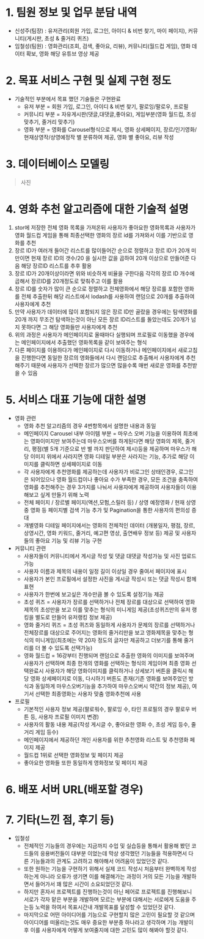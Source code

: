 # 1. 팀원 정보 및 업무 분담 내역
* 신성주(팀장) : 유저관리(회원 가입, 로그인, 아이디 & 비번 찾기, 마이 페이지), 커뮤니티(게시판, 초성 & 줄거리 퀴즈)
* 임철성(팀원) : 영화관리(조회, 검색, 좋아요, 리뷰), 커뮤니티(월드컵 게임), 영화 데이터 확보, 영화 해당 유튜브 영상 제공
  
# 2. 목표 서비스 구현 및 실제 구현 정도
* 기술적인 부분에서 목표 했던 기술들은 구현완료
  * 유저 부분 = 회원 가입, 로그인, 아이디 & 비번 찾기, 팔로잉/팔로우, 프로필
  * 커뮤니티 부분 = 자유게시판(댓글,대댓글,좋아요), 게임부분(영화 월드컵, 초성 맞추기, 줄거리 맞추기)
  * 영화 부분 = 영화를 Carousel형식으로 제시, 영화 상세페이지, 장르/인기영화/현재상영작/상영예정작 별 분류하여 제공, 영화 별 좋아요, 리뷰 작성

# 3. 데이터베이스 모델링
> 사진
# 4. 영화 추천 알고리즘에 대한 기술적 설명
1. stor에 저장한 전체 영화 목록을 가져온뒤 사용자가 좋아요한 영화목록과 사용자가 영화 월드컵 게임을 통해 최종선택한 영화의 장르 id를 가져와서 이를 기반으로 영화를 추천
2. 장르 ID가 여러개 들어간 리스트를 많이들어간 순으로 정렬하고 장르 ID가 20개 미만이면 현재 장르 ID의 갯수/20 을 실시한 값을 곱하여 20개 이상으로 만들어준 다음 해당 장르ID 리스트를 추후 활용
3. 장르 ID가 20개이상이라면 위와 비슷하게 비율을 구한다음 각각의 장르 ID 개수에 곱해서 장르ID를 20개정도로 맞춰주고 이를 활용
4. 장르 ID를 숫자가 많이 큰 순으로 정렬하고 전체영화에서 해당 장르를 포함한 영화를 전체 추출한뒤 해당 리스트에서 lodash를 사용하여 랜덤으로 20개를 추출하여 사용자에게 추천
5. 만약 사용자가 데이터에 많이 포함되지 않은 장르 ID만 골랐을 경우에는 탐색영화를 20개 까지 무조건 탐색하는것이 아닌 모든 장르 ID리스트를 돌았는데도 20개가 넘지 못하다면 그 해당 영화들만 사용자에게 추천
6. 위의 과정은 사용자가 메인페이지로 올때마다 실행되며 프로필로 이동했을 경우에는 메인페이지에서 추출했던 영화목록을 같이 보여주는 형식
7. 다른 페이지를 이용하다가 메인페이지로 다시 이동하거나 메인페이지에서 새로고침을 진행한다면 동일한 장르의 영화들에서 다시 랜덤으로 추출해서 사용자에게 추천해주기 때문에 사용자가 선택한 장르가 많으면 많을수록 매번 새로운 영화를 추천받을 수 있음
# 5. 서비스 대표 기능에 대한 설명
* 영화 관련
  * 영화 추천 알고리즘의 경우 4번항목에서 설명한 내용과 동일
  * 메인페이지 Carousel 내부 아이템 부분 = 마우스 오버 기능을 이용하여 최초에는 영화이미지만 보여주는데 마우스오버를 하게된다면 해당 영화의 제목, 줄거리, 평점(별 5개 기준으로 반 별 까지 판단하여 제시)등을 제공하며 마우스가 해당 이미지 위에서 사라지면 영화 디테일 부분은 사라지는 기능, 추가로 해당 이미지를 클릭하면 상세페이지로 이동
  * 각 사용자에게 추천영화를 제공하는데 사용자가 비로그인 상태인경우, 로그인은 되어있으나 영화 월드컵이나 좋아요 수가 부족한 경우, 모든 조건을 충족하여 영화를 추천해주는 경우 3가지를 나눠서 사용자에게 제공하여 사용자들이 이용해보고 싶게 만들기 위해 노력
  * 전체 페이지 / 장르별 페이지(액션,모험,스릴러 등) / 상영 예정영화 / 현재 상영중 영화 등 페이지별 검색 기능 추가 및 Pagination을 통한 사용자의 편의성 증대
  * 개별영화 디테일 페이지에서는 영화의 전체적인 데이터 (개봉일자, 평점, 장르, 상영시간, 영화 키워드, 줄거리, 예고편 영상, 출연배우 정보 등) 제공 및 사용자들의 좋아요 기능 및 리뷰 기능 구현
* 커뮤니티 관련
  * 사용자들이 커뮤니티에서 게시글 작성 및 댓글 대댓글 작성가능 및 사진 업로드 가능
  * 사용자 이름과 제목의 내용이 일정 길이 이상일 경우 줄여서 페이지에 표시
  * 사용자가 본인 프로필에서 설정한 사진을 게시글 작성시 또는 댓글 작성시 함께 표현
  * 사용자가 한번에 보고싶은 개수만큼 볼 수 있도록 설정기능 제공
  * 초성 퀴즈 = 사용자가 장르를 선택하거나 전체 장르를 대상으로 선택하여 영화 제목의 초성만을 보고 이를 맞추는 형식의 미니게임 제공(초성퀴즈만의 유저 랭킹을 별도로 만들어 유저랭킹 정보 제공)
  * 영화 줄거리 퀴즈 = 초성 퀴즈와 동일하게 사용자가 문제의 장르를 선택하거나 전체장르를 대상으로 주어지는 영화의 줄거리만을 보고 영화제목을 맞추는 형식의 미니게임(최초에는 약 20자 정도의 글자만 제공하고 더보기를 통해 줄거리를 더 볼 수 있도록 선택가능)
  * 영화 월드컵 = 16강부터 진행되며 랜덤으로 추출한 영화의 이미지를 보여주며 사용자가 선택하며 최종 한개의 영화를 선택하는 형식의 게임이며 최종 영화 선택완료시 사용자가 해당 영화이미지를 클릭하거나 상세보기 버튼을 클릭시 해당 영화 상세페이지로 이동, 다시하기 버튼도 존재(기존 영화를 보여주었던 방식과 동일하게 마우스오버기능을 추가하여 마우스오버시 약간의 정보 제공), 여기서 선택한 최종영화는 사용자 맞춤 영화추천에 사용
* 프로필
  * 기본적인 사용자 정보 제공(팔로워수, 팔로잉 수, 타인 프로필의 경우 팔로우 버튼 등, 사용자 프로필 이미지 변경)
  * 사용자의 활동 내용 제공(작성 게시글 수, 좋아요한 영화 수, 초성 게임 등수, 줄거리 게임 등수)
  * 메인페이지에서 제공하던 개인 사용자를 위한 추천영화 리스트 및 추천영화 페이지 제공
  * 월드컵 1위로 선택한 영화정보 및 페이지 제공
  * 좋아요한 영화들 또한 동일하게 영화정보 및 페이지 제공
# 6. 배포 서버 URL(배포할 경우)

# 7. 기타(느낀 점, 후기 등)
* 임철성
  * 전체적인 기능들의 경우에는 지금까지 수업 및 실습등을 통해서 활용해 봤던 코드들의 응용버전들이 대부분 이었는데 막상 생각했던 기능들을 적용하면서 다른 기능들과의 관계도 고려하고 해야해서 어려움이 있었던것 같다.
  * 또한 원하는 기능을 구현하기 위해서 실제 코드 작성시 처음부터 완벽하게 작성하는게 아니라 오류가 생기면 이를 해결해가는 과정이 거의 모든 기능을 개발하면서 들어가서 꽤 많은 시간이 소요되었던것 같다.
  * 하지만 혼자서 프로젝트를 진행하는것이 아닌 페어로 프로젝트를 진행해보니 서로가 각자 맡은 부분을 개발하며 모르는 부분에 대해서는 서로에게 도움을 주는등 노력을 하여서 목표시간내 개발목표를 달성할 수 있었던것 같다.
  * 마지막으로 어떤 아이디어를 기능으로 구현할지 많은 고민이 필요할 것 같으며 아이디어를 떠올리는것도 매우 중요한 부분중 하나라고 생각하며 기능 개발이후 이를 사용자에게 어떻게 보여줄지에 대한 고민도 많이 해봐야 할것 같다.
